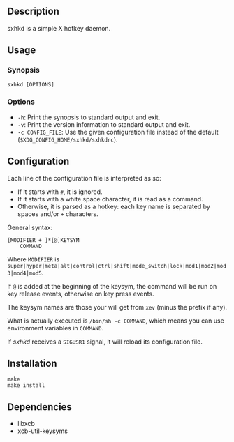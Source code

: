 ## Description

sxhkd is a simple X hotkey daemon.

## Usage

### Synopsis

    sxhkd [OPTIONS]

### Options

* `-h`: Print the synopsis to standard output and exit.
* `-v`: Print the version information to standard output and exit.
* `-c CONFIG_FILE`: Use the given configuration file instead of the default (`$XDG_CONFIG_HOME/sxhkd/sxhkdrc`).

## Configuration

Each line of the configuration file is interpreted as so:
- If it starts with `#`, it is ignored.
- If it starts with a white space character, it is read as a command.
- Otherwise, it is parsed as a hotkey: each key name is separated by spaces and/or `+` characters.

General syntax:

    [MODIFIER + ]*[@]KEYSYM
        COMMAND

Where `MODIFIER` is `super|hyper|meta|alt|control|ctrl|shift|mode_switch|lock|mod1|mod2|mod3|mod4|mod5`.

If `@` is added at the beginning of the keysym, the command will be run on key release events, otherwise on key press events.

The keysym names are those your will get from `xev` (minus the prefix if any).

What is actually executed is `/bin/sh -c COMMAND`, which means you can use environment variables in `COMMAND`.

If *sxhkd* receives a `SIGUSR1` signal, it will reload its configuration file.

## Installation

    make
    make install

## Dependencies

- libxcb
- xcb-util-keysyms
